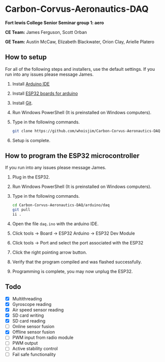 # Carbon-Corvus-Aeronautics-DAQ

**Fort lewis College Senior Seminar group 1: aero**

**CE Team:**
James Ferguson, Scott Orban

**GE Team:**
Austin McCaw, Elizabeth Blackwater, Orion Clay, Arielle Platero

## How to setup

For all of the following steps and installers, use the default settings. If you run into any issues please message James.

1. Install [Arduino IDE](https://www.arduino.cc/en/software)
2. Install [ESP32 boards for arduino](https://www.youtube.com/watch?v=mBaS3YnqDaU&feature=emb_imp_woyt)
3. Install [Git](https://git-scm.com/download/win).
4. Run Windows PowerShell (It is preinstalled on Windows computers).
5. Type in the following commands.

    ``` bash
    git clone https://github.com/whoisjim/Carbon-Corvus-Aeronautics-DAQ
    ```

6. Setup is complete.

## How to program the ESP32 microcontroller

If you run into any issues please message James.

1. Plug in the ESP32.
2. Run Windows PowerShell (It is preinstalled on Windows computers).
3. Type in the following commands.

    ``` bash
    cd Carbon-Corvus-Aeronautics-DAQ/arduino/daq
    git pull
    ii .
    ```

4. Open the file `daq.ino` with the arduino IDE.
5. Click tools -> Board -> ESP32 Arduino -> ESP32 Dev Module
6. Click tools -> Port and select the port associated with the ESP32
7. Click the right pointing arrow button.
8. Verify that the program compiled and was flashed successfully.
9. Programming is complete, you may now unplug the ESP32.

## Todo

- [x] Multithreading
- [x] Gyroscope reading
- [x] Air speed sensor reading
- [x] SD card writing
- [x] SD card reading
- [ ] Online sensor fusion
- [x] Offline sensor fusion
- [ ] PWM input from radio module
- [ ] PWM output
- [ ] Active stability control
- [ ] Fail safe functionality
